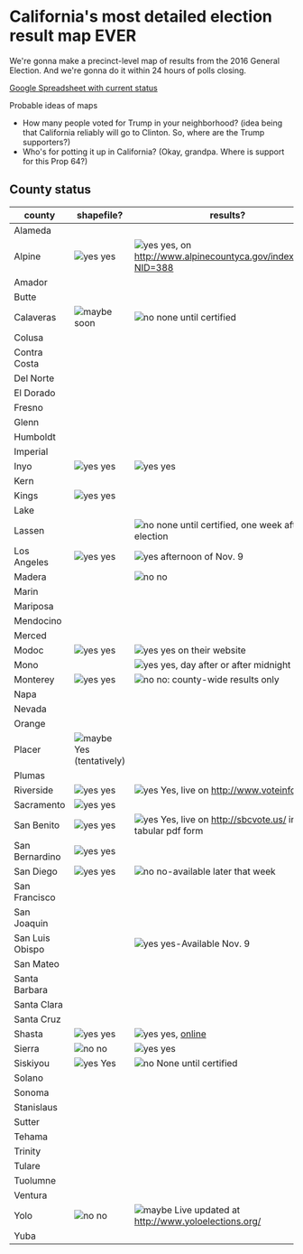 # California's most detailed election result map EVER

We're gonna make a precinct-level map of results from the 2016 General Election. And we're gonna do it within 24 hours of polls closing.

[Google Spreadsheet with current status](https://docs.google.com/spreadsheets/d/1_4YN6v-GzB5s8DQ7JbImkeJAqj-o3DrISaB7aS-PHHA/edit?usp=drive_web)

Probable ideas of maps
- How many people voted for Trump in your neighborhood? (idea being that California reliably will go to Clinton. So, where are the Trump supporters?)
- Who's for potting it up in California? (Okay, grandpa. Where is support for this Prop 64?)

## County status
| county          | shapefile?        | results?                                            |
|-----------------|-------------------|-----------------------------------------------------|
| Alameda         |                   |                                                     |
| Alpine          |  ![yes] yes      |    ![yes] yes, on http://www.alpinecountyca.gov/index.aspx?NID=388                    |
| Amador          |                   |                                                     |
| Butte           |                   |                                                     |
| Calaveras       | ![maybe] soon              | ![no] none until certified                                |
| Colusa          |                   |                                                     |
| Contra Costa    |                   |                                                     |
| Del Norte       |                   |                                                     |
| El Dorado       |                   |                                                     |
| Fresno          |                   |                                                     |
| Glenn           |                   |                                                     |
| Humboldt        |                   |                                                     |
| Imperial        |                   |                                                     |
| Inyo            | ![yes] yes              | ![yes] yes                                                |
| Kern            |                   |                                                     |
| Kings           | ![yes] yes               |                                                     |
| Lake            |                   |                                                     |
| Lassen          |                   | ![no] none until certified, one week after election       |
| Los Angeles     | ![yes] yes               | ![yes] afternoon of Nov. 9                                 |
| Madera          |                   | ![no] no                                                  |
| Marin           |                   |                                                     |
| Mariposa        |                   |                                                     |
| Mendocino       |                   |                                                     |
| Merced          |                   |                                                     |
| Modoc           | ![yes] yes            |    ![yes] yes on their website                                 |
| Mono            |                   | ![yes] yes, day after or after midnight                    |
| Monterey        | ![yes] yes               | ![no] no: county-wide results only                        |
| Napa            |                   |                                                     |
| Nevada          |                   |                                                     |
| Orange          |                   |                                                     |
| Placer          | ![maybe] Yes (tentatively) |                                                     |
| Plumas          |                   |                                                     |
| Riverside       | ![yes] yes | ![yes] Yes, live on http://www.voteinfo.net/ |
| Sacramento      | ![yes] yes               |                                                     |
| San Benito      | ![yes] yes             | ![yes] Yes, live on http://sbcvote.us/ in tabular pdf form |
| San Bernardino  | ![yes] yes               |                                                     |
| San Diego       | ![yes] yes               | ![no] no-available later that week                        |
| San Francisco   |                   |                                                     |
| San Joaquin     |                   |                                                     |
| San Luis Obispo |                   | ![yes] yes-Available Nov. 9                                |
| San Mateo       |                   |                                                     |
| Santa Barbara   |                   |                                                     |
| Santa Clara     |                   |                                                     |
| Santa Cruz      |                   |                                                     |
| Shasta          | ![yes] yes         | ![yes] yes, [online](http://www.elections.co.shasta.ca.us/election-results/election-results/current-election-results/)     |
| Sierra          | ![no] no                | ![yes] yes                                                 |
| Siskiyou        | ![yes] Yes               | ![no] None until certified                                |
| Solano          |                   |                                                     |
| Sonoma          |                   |                                                     |
| Stanislaus      |                   |                                                     |
| Sutter          |                   |                                                     |
| Tehama          |                   |                                                     |
| Trinity         |                   |                                                     |
| Tulare          |                   |                                                     |
| Tuolumne        |                   |                                                     |
| Ventura         |                   |                                                     |
| Yolo            | ![no] no                | ![maybe] Live updated at http://www.yoloelections.org/       |
| Yuba            |                   |                                                     |


[yes]: https://cloud.githubusercontent.com/assets/695934/19056263/f95b9a40-897c-11e6-99b6-d8348a071b0e.png
[maybe]: https://cloud.githubusercontent.com/assets/695934/19056262/f958961a-897c-11e6-93fd-40f39602a9a5.png
[no]: https://cloud.githubusercontent.com/assets/695934/19056261/f9586dca-897c-11e6-8b7e-e9606a05f5ee.png
